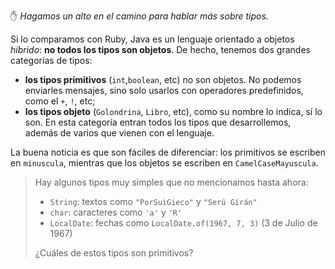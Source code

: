 :hand: _Hagamos un alto en el camino para hablar más sobre tipos._

Si lo comparamos con Ruby, Java es un lenguaje orientado a objetos _híbrido_: **no todos los tipos son objetos**. De hecho, tenemos dos grandes categorías de tipos:

  * **los tipos primitivos** (`int`,`boolean`, etc) no son objetos. No podemos enviarles mensajes, sino solo usarlos con operadores predefinidos, como el `+`, `!`, etc;  
  * **los tipos objeto** (`Golondrina`, `Libro`, etc), como su nombre lo indica, sí lo son. En esta categoría entran todos los tipos que desarrollemos, además de varios que vienen con el lenguaje.
  
La buena noticia es que son fáciles de diferenciar: los primitivos se escriben en `minuscula`, mientras que los objetos se escriben en `CamelCaseMayuscula`. 

> Hay algunos tipos muy simples que no mencionamos hasta ahora: 
> 
>  * `String`: textos como `"PorSuiGieco"` y `"Serú Girán"`
>  * `char`: caracteres como `'a'` y `'R'`
>  * `LocalDate`: fechas como `LocalDate.of(1967, 7, 3)`  (3 de Julio de 1967)
> 
> ¿Cuáles de estos tipos son primitivos?


